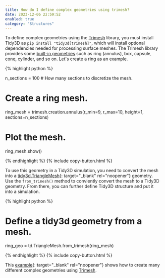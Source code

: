 ```yaml
---
title: How do I define complex geometries using trimesh?
date: 2023-12-06 22:59:52
enabled: true
category: "Structures"
---
```

To define complex geometries using the&nbsp;[Trimesh](https://trimsh.org/index.html)&nbsp;library, you must install Tidy3D as&nbsp;`pip install "tidy3d[trimesh]"`, which will install optional dependencies needed for processing surface meshes. The Trimesh library provides some&nbsp;[built-in geometries](https://trimsh.org/trimesh.creation.html#)&nbsp;such as ring (annulus), box, capsule, cone, cylinder, and so on. Let's create a ring as an example.

<div markdown class="code-snippet">{% highlight python %}

n_sections = 100 # How many sections to discretize the mesh.

# Create a ring mesh.
ring_mesh = trimesh.creation.annulus(r_min=9, r_max=10, height=1, sections=n_sections)

# Plot the mesh.
ring_mesh.show()

{% endhighlight %}
{% include copy-button.html %}</div>

To use this geometry in a Tidy3D simulation, you need to convert the mesh into a [tidy3d.TriangleMesh](https://docs.flexcompute.com/projects/tidy3d/en/latest/api/_autosummary/tidy3d.TriangleMesh.html){: target="_blank" rel="noopener"}&nbsp;geometry. Use the&nbsp;`from_trimesh()`&nbsp;method to conviently convert the mesh to a Tidy3D geometry. From there, you can further define Tidy3D structure and put it into a simulation.

<div markdown class="code-snippet">{% highlight python %}

# Define a tidy3d geometry from a mesh.
ring_geo = td.TriangleMesh.from_trimesh(ring_mesh)

{% endhighlight %}
{% include copy-button.html %}</div>

This [example](https://www.flexcompute.com/tidy3d/examples/notebooks/CreatingGeometryUsingTrimesh/){: target="_blank" rel="noopener"} shows how to create many different complex geometries using [Trimesh](https://trimsh.org/index.html).&nbsp;
